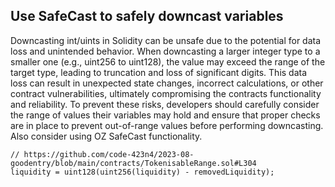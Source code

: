 ## Use SafeCast to safely downcast variables

Downcasting int/uints in Solidity can be unsafe due to the potential for data loss and unintended behavior. When downcasting a larger integer type to a smaller one (e.g., uint256 to uint128), the value may exceed the range of the target type, leading to truncation and loss of significant digits. This data loss can result in unexpected state changes, incorrect calculations, or other contract vulnerabilities, ultimately compromising the contracts functionality and reliability. To prevent these risks, developers should carefully consider the range of values their variables may hold and ensure that proper checks are in place to prevent out-of-range values before performing downcasting. Also consider using OZ SafeCast functionality.

```solidity
// https://github.com/code-423n4/2023-08-goodentry/blob/main/contracts/TokenisableRange.sol#L304
liquidity = uint128(uint256(liquidity) - removedLiquidity);
```